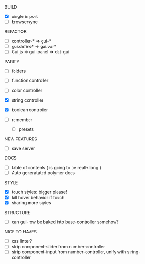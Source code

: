 BUILD

- [x] single import
- [ ] browsersync

REFACTOR

- [ ] controller-* => gui-*
- [ ] gui.define* => gui.var*
- [ ] Gui.js => gui-panel => dat-gui

PARITY

- [ ] folders
- [ ] function controller
- [ ] color controller
- [x] string controller
- [x] boolean controller

- [ ] remember
    - [ ] presets

NEW FEATURES

- [ ] save server

DOCS

- [ ] table of contents ( is going to be really long )
- [ ] Auto generatated polymer docs

STYLE

- [x] touch styles: bigger please!
- [x] kill hover behavior if touch
- [x] sharing more styles

STRUCTURE

- [ ] can gui-row be baked into base-controller somehow?


NICE TO HAVES

- [ ] css linter?
- [ ] strip component-slider from number-controller
- [ ] strip component-input from number-controller, unify with string-controller
